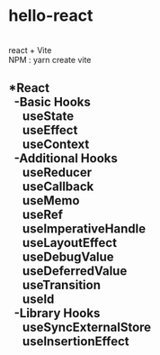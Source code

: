 # hello-react
 <br>
react + Vite <br>
NPM : yarn create vite

*React<br>&nbsp;
    -Basic Hooks<br>&nbsp;&nbsp;&nbsp;&nbsp;
        useState<br>&nbsp;&nbsp;&nbsp;&nbsp;
        useEffect<br>&nbsp;&nbsp;&nbsp;&nbsp;
        useContext<br>&nbsp;
    -Additional Hooks<br>&nbsp;&nbsp;&nbsp;&nbsp;
        useReducer<br>&nbsp;&nbsp;&nbsp;&nbsp;
        useCallback<br>&nbsp;&nbsp;&nbsp;&nbsp;
        useMemo<br>&nbsp;&nbsp;&nbsp;&nbsp;
        useRef<br>&nbsp;&nbsp;&nbsp;&nbsp;
        useImperativeHandle<br>&nbsp;&nbsp;&nbsp;&nbsp;
        useLayoutEffect<br>&nbsp;&nbsp;&nbsp;&nbsp;
        useDebugValue<br>&nbsp;&nbsp;&nbsp;&nbsp;
        useDeferredValue<br>&nbsp;&nbsp;&nbsp;&nbsp;
        useTransition<br>&nbsp;&nbsp;&nbsp;&nbsp;
        useId<br>&nbsp;
    -Library Hooks<br>&nbsp;&nbsp;&nbsp;&nbsp;
        useSyncExternalStore<br>&nbsp;&nbsp;&nbsp;&nbsp;
        useInsertionEffect<br>&nbsp;&nbsp;&nbsp;&nbsp;
-----------------------------------------